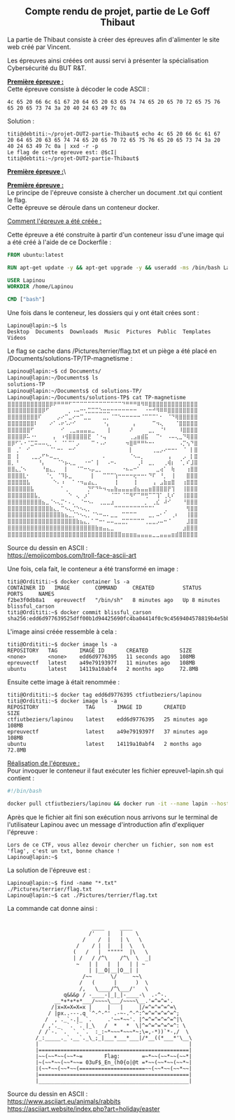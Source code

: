 <center><h2>Compte rendu de projet, partie de Le Goff Thibaut</h2></center>

La partie de Thibaut consiste à créer des épreuves afin d'alimenter le site web créé par Vincent.

Les épreuves ainsi créées ont aussi servi à présenter la spécialisation Cybersécurité du BUT R&T. 

**<ins>Première épreuve :</ins>**\
Cette épreuve consiste à décoder le code ASCII :

```shell
4c 65 20 66 6c 61 67 20 64 65 20 63 65 74 74 65 20 65 70 72 65 75 76 65 20 65 73 74 3a 20 40 24 63 49 7c 0a
```

Solution :
```shel
titi@debtiti:~/projet-DUT2-partie-Thibaut$ echo 4c 65 20 66 6c 61 67 20 64 65 20 63 65 74 74 65 20 65 70 72 65 75 76 65 20 65 73 74 3a 20 40 24 63 49 7c 0a | xxd -r -p
Le flag de cette epreuve est: @$cI|
titi@debtiti:~/projet-DUT2-partie-Thibaut$
```

**<ins>Première épreuve :</ins>**\

**<ins>Première épreuve :</ins>**\
Le principe de l'épreuve consiste à chercher un document .txt qui contient le flag.\
Cette épreuve se déroule dans un conteneur docker.

<ins>Comment l'épreuve a été créée :</ins>

Cette épreuve a été construite à partir d'un conteneur issu d'une image qui a été créé à l'aide de ce Dockerfile :

``` dockerfile
FROM ubuntu:latest

RUN apt-get update -y && apt-get upgrade -y && useradd -ms /bin/bash Lapinou

USER Lapinou
WORKDIR /home/Lapinou

CMD ["bash"]
```
Une fois dans le conteneur, les dossiers qui y ont était crées sont :

```shell
Lapinou@lapin:~$ ls   
Desktop  Documents  Downloads  Music  Pictures  Public  Templates  Videos
```
Le flag se cache dans /Pictures/terrier/flag.txt et un piège a été placé en /Documents/solutions-TP/TP-magnetisme :

```bash
Lapinou@lapin:~$ cd Documents/
Lapinou@lapin:~/Documents$ ls
solutions-TP
Lapinou@lapin:~/Documents$ cd solutions-TP/
Lapinou@lapin:~/Documents/solutions-TP$ cat TP-magnetisme 
⣿⣿⣿⣿⣿⣿⣿⣿⣿⣿⣿⡿⠟⠛⠛⠛⠋⠉⠉⠉⠉⠉⠉⠉⠉⠉⠉⠉⠉⠉⠙⠛⠛⠛⠿⠻⠿⣿⣿⣿⣿⣿⣿⣿⣿⣿⣿⣿⣿⣿
⣿⣿⣿⣿⣿⣿⣿⣿⣿⡿⠋⠀⠀⠀⠀⠀⡀⠠⠤⠒⢂⣉⣉⣉⣑⣒⣒⠒⠒⠒⠒⠒⠒⠒⠀⠀⠐⠒⠚⠻⠿⠿⣿⣿⣿⣿⣿⣿⣿⣿
⣿⣿⣿⣿⣿⣿⣿⣿⠏⠀⠀⠀⠀⡠⠔⠉⣀⠔⠒⠉⣀⣀⠀⠀⠀⣀⡀⠈⠉⠑⠒⠒⠒⠒⠒⠈⠉⠉⠉⠁⠂⠀⠈⠙⢿⣿⣿⣿⣿⣿
⣿⣿⣿⣿⣿⣿⣿⠇⠀⠀⠀⠔⠁⠠⠖⠡⠔⠊⠀⠀⠀⠀⠀⠀⠀⠐⡄⠀⠀⠀⠀⠀⠀⡄⠀⠀⠀⠀⠉⠲⢄⠀⠀⠀⠈⣿⣿⣿⣿⣿
⣿⣿⣿⣿⣿⣿⠋⠀⠀⠀⠀⠀⠀⠀⠊⠀⢀⣀⣤⣤⣤⣤⣀⠀⠀⠀⢸⠀⠀⠀⠀⠀⠜⠀⠀⠀⠀⣀⡀⠀⠈⠃⠀⠀⠀⠸⣿⣿⣿⣿
⣿⣿⣿⣿⡿⠥⠐⠂⠀⠀⠀⠀⡄⠀⠰⢺⣿⣿⣿⣿⣿⣟⠀⠈⠐⢤⠀⠀⠀⠀⠀⠀⢀⣠⣶⣾⣯⠀⠀⠉⠂⠀⠠⠤⢄⣀⠙⢿⣿⣿
⣿⡿⠋⠡⠐⠈⣉⠭⠤⠤⢄⡀⠈⠀⠈⠁⠉⠁⡠⠀⠀⠀⠉⠐⠠⠔⠀⠀⠀⠀⠀⠲⣿⠿⠛⠛⠓⠒⠂⠀⠀⠀⠀⠀⠀⠠⡉⢢⠙⣿
⣿⠀⢀⠁⠀⠊⠀⠀⠀⠀⠀⠈⠁⠒⠂⠀⠒⠊⠀⠀⠀⠀⠀⠀⠀⠀⠀⠀⠀⠀⠀⠀⡇⠀⠀⠀⠀⠀⢀⣀⡠⠔⠒⠒⠂⠀⠈⠀⡇⣿
⣿⠀⢸⠀⠀⠀⢀⣀⡠⠋⠓⠤⣀⡀⠀⠀⠀⠀⠀⠀⠀⠀⠀⠀⠀⠄⠀⠀⠀⠀⠀⠀⠈⠢⠤⡀⠀⠀⠀⠀⠀⠀⢠⠀⠀⠀⡠⠀⡇⣿
⣿⡀⠘⠀⠀⠀⠀⠀⠘⡄⠀⠀⠀⠈⠑⡦⢄⣀⠀⠀⠐⠒⠁⢸⠀⠀⠠⠒⠄⠀⠀⠀⠀⠀⢀⠇⠀⣀⡀⠀⠀⢀⢾⡆⠀⠈⡀⠎⣸⣿
⣿⣿⣄⡈⠢⠀⠀⠀⠀⠘⣶⣄⡀⠀⠀⡇⠀⠀⠈⠉⠒⠢⡤⣀⡀⠀⠀⠀⠀⠀⠐⠦⠤⠒⠁⠀⠀⠀⠀⣀⢴⠁⠀⢷⠀⠀⠀⢰⣿⣿
⣿⣿⣿⣿⣇⠂⠀⠀⠀⠀⠈⢂⠀⠈⠹⡧⣀⠀⠀⠀⠀⠀⡇⠀⠀⠉⠉⠉⢱⠒⠒⠒⠒⢖⠒⠒⠂⠙⠏⠀⠘⡀⠀⢸⠀⠀⠀⣿⣿⣿
⣿⣿⣿⣿⣿⣧⠀⠀⠀⠀⠀⠀⠑⠄⠰⠀⠀⠁⠐⠲⣤⣴⣄⡀⠀⠀⠀⠀⢸⠀⠀⠀⠀⢸⠀⠀⠀⠀⢠⠀⣠⣷⣶⣿⠀⠀⢰⣿⣿⣿
⣿⣿⣿⣿⣿⣿⣧⠀⠀⠀⠀⠀⠀⠀⠁⢀⠀⠀⠀⠀⠀⡙⠋⠙⠓⠲⢤⣤⣷⣤⣤⣤⣤⣾⣦⣤⣤⣶⣿⣿⣿⣿⡟⢹⠀⠀⢸⣿⣿⣿
⣿⣿⣿⣿⣿⣿⣿⣧⡀⠀⠀⠀⠀⠀⠀⠀⠑⠀⢄⠀⡰⠁⠀⠀⠀⠀⠀⠈⠉⠁⠈⠉⠻⠋⠉⠛⢛⠉⠉⢹⠁⢀⢇⠎⠀⠀⢸⣿⣿⣿
⣿⣿⣿⣿⣿⣿⣿⣿⣿⣦⣀⠈⠢⢄⡉⠂⠄⡀⠀⠈⠒⠢⠄⠀⢀⣀⣀⣰⠀⠀⠀⠀⠀⠀⠀⠀⡀⠀⢀⣎⠀⠼⠊⠀⠀⠀⠘⣿⣿⣿
⣿⣿⣿⣿⣿⣿⣿⣿⣿⣿⣿⣷⣄⡀⠉⠢⢄⡈⠑⠢⢄⡀⠀⠀⠀⠀⠀⠀⠉⠉⠉⠉⠉⠉⠉⠉⠉⠉⠁⠀⠀⢀⠀⠀⠀⠀⠀⢻⣿⣿
⣿⣿⣿⣿⣿⣿⣿⣿⣿⣿⣿⣿⣿⣿⣷⣦⣀⡈⠑⠢⢄⡀⠈⠑⠒⠤⠄⣀⣀⠀⠉⠉⠉⠉⠀⠀⠀⣀⡀⠤⠂⠁⠀⢀⠆⠀⠀⢸⣿⣿
⣿⣿⣿⣿⣿⣿⣿⣿⣿⣿⣿⣿⣿⣿⣿⣿⣿⣿⣷⣦⣄⡀⠁⠉⠒⠂⠤⠤⣀⣀⣉⡉⠉⠉⠉⠉⢀⣀⣀⡠⠤⠒⠈⠀⠀⠀⠀⣸⣿⣿
⣿⣿⣿⣿⣿⣿⣿⣿⣿⣿⣿⣿⣿⣿⣿⣿⣿⣿⣿⣿⣿⣿⣿⣷⣶⣤⣄⣀⠀⠀⠀⠀⠀⠀⠀⠀⠀⠀⠀⠀⠀⠀⠀⠀⠀⠀⣰⣿⣿⣿
⣿⣿⣿⣿⣿⣿⣿⣿⣿⣿⣿⣿⣿⣿⣿⣿⣿⣿⣿⣿⣿⣿⣿⣿⣿⣿⣿⣿⣿⣿⣶⣶⣶⣶⣤⣤⣤⣤⣀⣀⣤⣤⣤⣶⣾⣿⣿⣿⣿⣿
```
Source du dessin en ASCII : \
https://emojicombos.com/troll-face-ascii-art 

Une fois, cela fait, le conteneur a été transformé en image :

```shell
titi@Ordititi:~$ docker container ls -a
CONTAINER ID   IMAGE        COMMAND     CREATED         STATUS         PORTS     NAMES
f2be3f0db8a1   epreuvectf   "/bin/sh"   8 minutes ago   Up 8 minutes             blissful_carson
titi@Ordititi:~$ docker commit blissful_carson
sha256:edd6d977639525dff00b1d94425690fc4ba04414f0c9c4569404578819b4e5bb
```
L'image ainsi créée ressemble à cela :

```shell
titi@Ordititi:~$ docker image ls -a
REPOSITORY   TAG       IMAGE ID       CREATED          SIZE
<none>       <none>    edd6d9776395   11 seconds ago   108MB
epreuvectf   latest    a49e7919397f   11 minutes ago   108MB
ubuntu       latest    14119a10abf4   2 months ago     72.8MB
```

Ensuite cette image à était renommée :
```shell
titi@Ordititi:~$ docker tag edd6d9776395 ctfiutbeziers/lapinou
titi@Ordititi:~$ docker image ls -a
REPOSITORY               TAG       IMAGE ID       CREATED          SIZE
ctfiutbeziers/lapinou    latest    edd6d9776395   25 minutes ago   108MB
epreuvectf               latest    a49e7919397f   37 minutes ago   108MB
ubuntu                   latest    14119a10abf4   2 months ago     72.8MB
```

<ins>Réalisation de l'épreuve :</ins>\
Pour invoquer le conteneur il faut exécuter les fichier epreuve1-lapin.sh qui contient :

```bash
#!/bin/bash

docker pull ctfiutbeziers/lapinou && docker run -it --name lapin --hostname lapin ctfiutbeziers/lapinou
```

Après que le fichier ait fini son exécution nous arrivons sur le terminal de l'utilisateur Lapinou avec un message d'introduction afin d'expliquer l'épreuve :

```sheel
Lors de ce CTF, vous allez devoir chercher un fichier, son nom est 'flag', c'est un txt, bonne chance !
Lapinou@lapin:~$ 
```
La solution de l'épreuve est :
```
Lapinou@lapin:~$ find -name "*.txt"
./Pictures/terrier/flag.txt
Lapinou@lapin:~$ cat ./Pictures/terrier/flag.txt
```
La commande cat donne ainsi :
```

                           ____     ____
                          /'    |   |    \
                        /    /  |   | \   \
                      /    / |  |   |  \   \
                     (   /   |  """""  |\   \       
                     | /   / /^\    /^\  \  _|           
                      ~   | |   |  |   | | ~
                          | |__O|__|O__| |
                        /~~      \/     ~~\
                       /   (      |      )  \
                       /,   \____/^\___/'   \  
                  q&&&p / -____-|_|_|-____-\  .-^-.
               __*+*+*+*___/~~~~\___/~~~~\__.'=^=^='.
              /|x=X=X=X=x |     |   |     |/=^=^=^=^=\
             / |px..---.q `^-^-^' .-~-.^-^:^=^=^=^=^=^;
            /  ,`._`-.|_ `.     .'~~*~~'. |^=^=^=^=^=^|\
           / ,'._  `. `. |_\   /  *   *  \|^=^=^=^=^=^: \
          / /`-. `.  `. `.  :_:~*~~~*~~~*~;\=,-*))`*-,/  \
         /_:_____._`.__`._\_;_|___*___*___|/*__((*___*'\__\
         |                                                |
         |================================================|
         |~~(~~*~~(~~*~=       Flag:       =~*~~(~~*~~(~~*|
         |~(~~*~~(~~*~~= 03uF$_En_(h0{o|@t =*~~(~~*~~(~~*~|
         |(~~*~~(~~*~~(=====================~~(~~*~~(~~*~~|
         |================================================|
         |________________________________________________|
```
Source du dessin en ASCII : \
https://www.asciiart.eu/animals/rabbits \
https://asciiart.website/index.php?art=holiday/easter
